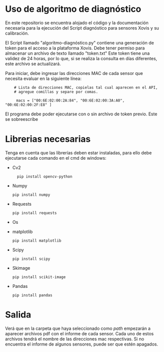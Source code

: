 # Uso de algoritmo de diagnóstico
En este repositorio se encuentra alojado el código y la documentación necesaria para la ejecución del Script diagnóstico para sensores Xovis y su calibración.

El Script llamado "algoritmo-diagnóstico.py" contiene una generación de token para el acceso a la plataforma Xovis.
Debe tener permiso para almacenar un archivo de texto llamado "token.txt"
Este token tiene una validez de 24 horas, por lo que, si se realiza la consulta en días diferentes, este archivo se actualizará.

Para iniciar, debe ingresar las direcciones MAC de cada sensor que necesita evaluar en la siguiente línea:

        # Lista de direcciones MAC, copielas tal cual aparecen en el API, 
        # agregue comillas y separe por comas.        
      
         macs = ["00:6E:02:00:2A:84", "00:6E:02:00:3A:A0", "00:6E:02:00:2F:E8" ]



El programa debe poder ejecutarse con o sin archivo de token previo. Este se sobreescribe

# Librerias necesarias
Tenga en cuenta que las librerías deben estar instaladas, para ello debe ejecutarse cada comando en el cmd de windows:
* Cv2
  
        pip install opencv-python
* Numpy

      pip install numpy

* Requests

      pip install requests

* Os
* matplotlib
  
      pip install matplotlib

* Scipy

      pip install scipy

* Skimage

      pip install scikit-image

* Pandas

      pip install pandas

# Salida

Verá que en la carpeta que haya seleccionado como _path_ empezarán a aparecer archivos pdf con el informe de cada sensor. Cada uno de estos archivos tendrá el nombre de las direcciones mac respectivas.
Si no encuentra el informe de algunos sensores, puede ser que estén apagados.
